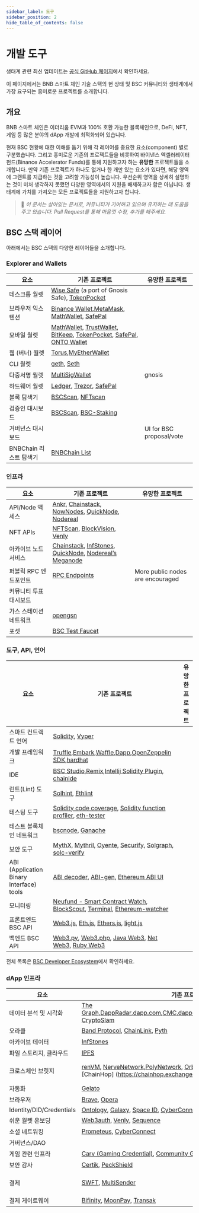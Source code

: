 ```yaml
---
sidebar_label: 도구
sidebar_position: 2
hide_table_of_contents: false
---
```


# 개발 도구

생태계 관련 최신 업데이트는 [공식 GitHub 페이지](https://github.com/bnb-chain/bsc-ecosystem)에서 확인하세요.

이 페이지에서는 BNB 스마트 체인 기술 스택의 현 상태 및 BSC 커뮤니티와 생태계에서 가장 요구되는 흥미로운 프로젝트를 소개합니다.

## 개요
BNB 스마트 체인은 이더리움 EVM과 100% 호환 가능한 블록체인으로, DeFi, NFT, 게임 등 많은 분야의 dApp 개발에 최적화되어 있습니다.

현재 BSC 현황에 대한 이해를 돕기 위해 각 레이어를 중요한 요소(component) 별로 구분했습니다. 그리고 흥미로운 기존의 프로젝트들을 비롯하여 바이낸스 엑셀러레이터 펀드(Binance Accelerator Funds)를 통해 지원하고자 하는 **유망한** 프로젝트들을 소개합니다. 만약 기존 프로젝트가 하나도 없거나 한 개만 있는 요소가 있다면, 해당 영역에 그랜트를 지급하는 것을 고려할 가능성이 높습니다. 우선순위 영역을 상세히 설명하는 것이 미처 생각하지 못했던 다양한 영역에서의 지원을 배제하고자 함은 아닙니다. 생태계에 가치를 가져오는 모든 프로젝트들을 지원하고자 합니다.

>📝 _이 문서는 살아있는 문서로, 커뮤니티가 기여하고 있으며 유지하는 데 도움을 주고 있습니다. Pull Request를 통해 마음껏 수정, 추가를 해주세요._

## BSC 스택 레이어

아래에서는 BSC 스택의 다양한 레이어들을 소개합니다.

### Explorer and Wallets

| 요소 | 기존 프로젝트 | 유망한 프로젝트
|-|-|-
| 데스크톱 월렛 | [Wise Safe](https://smart-binance.portonvictor.org/) (a port of Gnosis Safe), [TokenPocket](https://www.tokenpocket.pro/en/download/pc)
| 브라우저 익스텐션 | [Binance Wallet](https://chrome.google.com/webstore/detail/binance-chain-wallet/fhbohimaelbohpjbbldcngcnapndodjp),[MetaMask](https://metamask.io/), [MathWallet](https://mathwallet.xyz/en/), [SafePal](https://www.safepal.io/)  
| 모바일 월렛|  [MathWallet](https://mathwallet.xyz/en/), [TrustWallet](https://trustwallet.com/), [BitKeep](https://bitkeep.com/), [TokenPocket](https://www.tokenpocket.pro/), [SafePal](https://www.safepal.io/), [ONTO Wallet](https://www.onto.app/en)
| 웹 (버너) 월렛| [Torus](https://toruswallet.io/),[MyEtherWallet](https://www.myetherwallet.com/)
| CLI 월렛 | [geth](https://github.com/bnb-chain/bsc), [Seth](https://github.com/dapphub/dapptools/tree/master/src/seth)
| 다중서명 월렛| [MultiSigWallet](https://github.com/gnosis/MultiSigWallet) | gnosis
| 하드웨어 월렛 | [Ledger](https://www.ledger.com/ethereum-wallet), [Trezor](https://trezor.io/), [SafePal](https://safepal.io/)
| 블록 탐색기 | [BSCScan](https://bscscan.com/), [NFTscan](https://bnb.nftscan.com/)
| 검증인 대시보드 | [BSCScan](https://bscscan.com/validatorset/), [BSC-Staking](https://www.binance.org/en/staking)
| 거버넌스 대시보드 | | UI for BSC proposal/vote
| BNBChain 리스트 탐색기 | [BNBChain List](https://www.bnbchainlist.org/) 

### 인프라
| 요소 | 기존 프로젝트 | 유망한 프로젝트
|-|-|-
|API/Node 액세스| [Ankr](https://www.ankr.com/), [Chainstack](https://chainstack.com/build-better-with-binance-smart-chain/), [NowNodes](https://nownodes.io/blog/binance-smart-chain-an-introduction), [QuickNode](https://www.quicknode.com/), [Nodereal](https://nodereal.io/)
| NFT APIs| [NFTScan](https://bnb.nftscan.com/), [BlockVision](https://blockvision.org/), [Venly](https://www.venly.io/)
|아카이브 노드 서비스| [Chainstack](https://chainstack.com/build-better-with-binance-smart-chain/), [InfStones](https://infstones.com/), [QuickNode](https://www.quicknode.com/), [Nodereal’s Meganode](https://docs.nodereal.io/nodereal/meganode/archive-node)
|퍼블릭 RPC 엔드포인트| [RPC Endpoints](https://docs.binance.org/smart-chain/developer/rpc.html)| More public nodes are encouraged
|커뮤니티 투표 대시보드| |
|가스 스테이션 네트워크| [opengsn](https://opengsn.org/)
|포셋| [BSC Test Faucet](https://testnet.binance.org/faucet-smart)


### 도구, API, 언어

| 요소 | 기존 프로젝트 | 유망한 프로젝트
|-|-|-
| 스마트 컨트랙트 언어 | [Solidity](https://solidity.readthedocs.io/en/latest/), [Vyper](https://vyper.readthedocs.io/en/latest/)
| 개발 프레임워크 | [Truffle](https://trufflesuite.com/),[Embark](https://github.com/embark-framework/embark),[Waffle](https://getwaffle.io/),[Dapp](https://dapp.tools/dapp/),[OpenZeppelin SDK](https://openzeppelin.com/sdk/),[hardhat](https://hardhat.org/)
| IDE | [BSC Studio](https://github.com/ObsidianLabs/BSC-Studio),[Remix](https://remix.ethereum.org/),[Intellij Solidity Plugin](https://jetbrains.com/idea/), [chainide](https://eth.chainide.com/project/welcome)
| 린트(Lint) 도구 | [Solhint](https://github.com/protofire/solhint), [Ethlint](https://github.com/duaraghav8/Ethlint)
| 테스팅 도구 | [Solidity code coverage](https://github.com/0xProject/0x-monorepo/tree/development/packages/sol-coverage), [Solidity function profiler](https://github.com/EricR/sol-function-profiler), [eth-tester](https://github.com/ethereum/eth-tester)
| 테스트 블록체인 네트워크 | [bscnode](https://docs.binance.org/smart-chain/developer/fullnode.html), [Ganache](https://github.com/trufflesuite/ganache)
| 보안 도구 | [MythX](https://mythx.io/), [Mythril](https://github.com/ConsenSys/mythril), [Oyente](https://github.com/melonproject/oyente), [Securify](https://securify.chainsecurity.com/), [Solgraph](https://github.com/raineorshine/solgraph), [solc-verify](https://github.com/SRI-CSL/solidity/)
| ABI (Application Binary Interface) tools | [ABI decoder](https://github.com/ConsenSys/abi-decoder), [ABI-gen](https://github.com/0xProject/0x-monorepo/tree/development/packages/abi-gen), [Ethereum ABI UI](https://github.com/hiddentao/ethereum-abi-ui)
| 모니터링 | [Neufund - Smart Contract Watch](https://github.com/Neufund/smart-contract-watch), [BlockScout](https://github.com/poanetwork/blockscout), [Terminal](https://terminal.co/), [Ethereum-watcher](https://github.com/HydroProtocol/ethereum-watcher)
| 프론트엔드 BSC API | [Web3.js](https://github.com/ethereum/web3.js/), [Eth.js](https://github.com/ethjs), [Ethers.js](https://github.com/ethers-io/ethers.js/), [light.js](https://github.com/paritytech/js-libs/tree/master/packages/light.js)
| 백엔드 BSC API | [Web3.py](https://github.com/ethereum/web3.py), [Web3.php](https://github.com/sc0Vu/web3.php), [Java Web3](https://github.com/web3j/web3j), [Net Web3](https://nethereum.com/), [Ruby Web3](https://github.com/EthWorks/ethereum.rb)

전체 목록은 [BSC Developer Ecosystem](https://github.com/bnb-chain/bsc-ecosystem/blob/master/BSC_Develop_Ecosystem.md)에서 확인하세요.

### dApp 인프라
| 요소 | 기존 프로젝트 | 유망한 프로젝트
|-|-|-
| 데이터 분석 및 시각화| [The Graph](https://thegraph.com/en/),[DappRadar](https://dappradar.com/rankings/protocol/binance-smart-chain),[dapp.com](https://www.dapp.com/search_product?chain=BSC),[CMC](https://coinmarketcap.com/yield-farming/),[dapp.review](https://dapp.review/explore/bsc),[DefiStation](https://www.defistation.io/),[BitQuery](https://bitquery.io/),[PARSIQ](https://www.parsiq.io/), [CryptoSlam](https://cryptoslam.io/)
| 오라클 | [Band Protocol](https://bandprotocol.com/), [ChainLink](https://chain.link/), [Pyth](https://pyth.network/)
| 아카이브 데이터 |[InfStones](https://infstones.com/)
| 파일 스토리지, 클라우드 | [IPFS](https://ipfs.io/) 
| 크로스체인 브릿지| [renVM](https://renproject.io/), [NerveNetwork](https://nerve.network/),[PolyNetwork](https://www.poly.network/), [Orbit Bridge](https://bridge.orbitchain.io/), [Multichain](https://multichain.xyz/), [Celer cbridge](https://cbridge.celer.network/), [ChainHop] (https://chainhop.exchange/)| Decentralized, trustless, Open Access|
| 자동화 | [Gelato](https://www.gelato.network/)
| 브라우저 | [Brave](https://brave.com/), [Opera](https://www.opera.com/)
| Identity/DID/Credentials | [Ontology](https://ont.io/), [Galaxy](https://galaxy.eco/), [Space ID](https://space.id/), [CyberConnect](https://cyberconnect.me/)
| 쉬운 월렛 온보딩	| [Web3auth](https://web3auth.io/), [Venly](https://www.venly.io/), [Sequence](https://sequence.xyz/)
| 소셜 네트워킹| [Prometeus](https://prometeus.io/), [CyberConnect](https://cyberconnect.me/)
| 거버넌스/DAO | 
| 게임 관련 인프라 | [Carv (Gaming Credential)](https://carv.io/), [Community Gaming (Tournament)](https://www.communitygaming.io/)
| 보안 감사 |	[Certik](https://www.certik.com/), [PeckShield](https://peckshield.com/)
| 결제 | [SWFT](https://www.swft.pro/zh-pc/#/home), [MultiSender](https://multisender.app/) | [Celer Network](https://www.celer.network/), [Connext](https://connext.network/)
| 결제 게이트웨이 | [Bifinity](https://bifinity.com), [MoonPay](https://www.moonpay.com/), [Transak](https://transak.com/)

